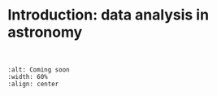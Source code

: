 # Introduction: data analysis in astronomy

<br>

```{image} ../_static/coming_soon.png
:alt: Coming soon
:width: 60%
:align: center
```
